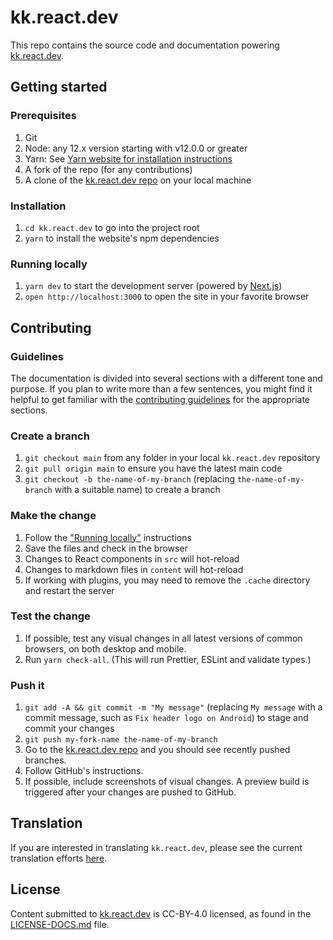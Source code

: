 # kk.react.dev

This repo contains the source code and documentation powering [kk.react.dev](https://kk.react.dev/).

## Getting started

### Prerequisites

1. Git
1. Node: any 12.x version starting with v12.0.0 or greater
1. Yarn: See [Yarn website for installation instructions](https://yarnpkg.com/lang/en/docs/install/)
1. A fork of the repo (for any contributions)
1. A clone of the [kk.react.dev repo](https://github.com/reactjs/kk.react.dev) on your local machine

### Installation

1. `cd kk.react.dev` to go into the project root
3. `yarn` to install the website's npm dependencies

### Running locally

1. `yarn dev` to start the development server (powered by [Next.js](https://nextjs.org/))
1. `open http://localhost:3000` to open the site in your favorite browser

## Contributing

### Guidelines

The documentation is divided into several sections with a different tone and purpose. If you plan to write more than a few sentences, you might find it helpful to get familiar with the [contributing guidelines](https://github.com/reactjs/kk.react.dev/blob/main/CONTRIBUTING.md#guidelines-for-text) for the appropriate sections.

### Create a branch

1. `git checkout main` from any folder in your local `kk.react.dev` repository
1. `git pull origin main` to ensure you have the latest main code
1. `git checkout -b the-name-of-my-branch` (replacing `the-name-of-my-branch` with a suitable name) to create a branch

### Make the change

1. Follow the ["Running locally"](#running-locally) instructions
1. Save the files and check in the browser
  1. Changes to React components in `src` will hot-reload
  1. Changes to markdown files in `content` will hot-reload
  1. If working with plugins, you may need to remove the `.cache` directory and restart the server

### Test the change

1. If possible, test any visual changes in all latest versions of common browsers, on both desktop and mobile.
2. Run `yarn check-all`. (This will run Prettier, ESLint and validate types.)

### Push it

1. `git add -A && git commit -m "My message"` (replacing `My message` with a commit message, such as `Fix header logo on Android`) to stage and commit your changes
1. `git push my-fork-name the-name-of-my-branch`
1. Go to the [kk.react.dev repo](https://github.com/reactjs/kk.react.dev) and you should see recently pushed branches.
1. Follow GitHub's instructions.
1. If possible, include screenshots of visual changes. A preview build is triggered after your changes are pushed to GitHub.

## Translation

If you are interested in translating `kk.react.dev`, please see the current translation efforts [here](https://github.com/reactjs/kk.react.dev/issues/4135).

## License
Content submitted to [kk.react.dev](https://kk.react.dev/) is CC-BY-4.0 licensed, as found in the [LICENSE-DOCS.md](https://github.com/reactjs/kk.react.dev/blob/main/LICENSE-DOCS.md) file.
